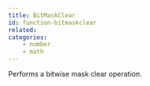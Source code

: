 ```yaml
---
title: BitMaskClear
id: function-bitmaskclear
related:
categories:
    - number
    - math
---
```


Performs a bitwise mask clear operation.
